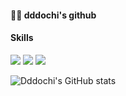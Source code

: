 #### 🙆‍♀️ dddochi's github
#### Skills

<img src="https://img.shields.io/badge/Flutter-02569B?style=flat-square&logo=Flutter&logoColor=white"/>
<img src="https://img.shields.io/badge/JAVA-007396?style=flat-square&logo=java&logoColor=white">
<img src="https://img.shields.io/badge/springboot-6DB33F?style=for-the-badge&logo=springboot&logoColor=black">




![Dddochi's GitHub stats](https://github-readme-stats.vercel.app/api?username=dddochi&show_icons=true&theme=dracula)
